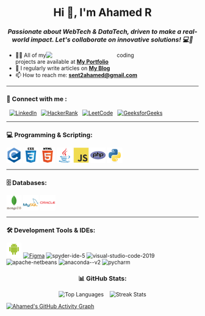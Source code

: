 <h1 align="center">Hi 👋, I'm Ahamed R</h1>
<h3 align="center"><em>Passionate about WebTech & DataTech, driven to make a real-world impact. Let's collaborate on innovative solutions! 💻🌟</em></h3>

<p align="center">
  <img align="right" alt="coding" width="400" src="https://images.squarespace-cdn.com/content/v1/5769fc401b631bab1addb2ab/1541580611624-TE64QGKRJG8SWAIUS7NS/coding-freak.gif">
</p>

- 👨‍💻 All of my projects are available at [**My Portfolio**](https://ahamedr08.github.io/Portfolio/)  
- 📝 I regularly write articles on [**My Blog**](https://ahamedr2k3.blogspot.com)  
- 📫 How to reach me: **sent2ahamed@gmail.com**  

---

<h3 align="left">🚀 Connect with me :</h3>
<p align="left">
  <a href="https://linkedin.com/in/ahamedr08/" target="_blank"><img align="center" src="https://raw.githubusercontent.com/rahuldkjain/github-profile-readme-generator/master/src/images/icons/Social/linked-in-alt.svg" alt="LinkedIn" height="40" width="40" /></a>
  <a href="https://www.hackerrank.com/profile/21cse034_ahamed" target="_blank"><img align="center" src="https://raw.githubusercontent.com/rahuldkjain/github-profile-readme-generator/master/src/images/icons/Social/hackerrank.svg" alt="HackerRank" height="40" width="40" /></a>
  <a href="https://leetcode.com/u/arcse08/" target="_blank"><img align="center" src="https://raw.githubusercontent.com/rahuldkjain/github-profile-readme-generator/master/src/images/icons/Social/leet-code.svg" alt="LeetCode" height="40" width="40" /></a>
  <a href="https://www.geeksforgeeks.org/user/ahamedgtil/" target="_blank"><img align="center" src="https://raw.githubusercontent.com/rahuldkjain/github-profile-readme-generator/master/src/images/icons/Social/geeks-for-geeks.svg" alt="GeeksforGeeks" height="40" width="40" /></a>
</p>

---

<h3 align="left">💻 Programming & Scripting:</h3>
<p align="left">
  <a href="https://www.cprogramming.com/" target="_blank" rel="noreferrer"><img src="https://raw.githubusercontent.com/devicons/devicon/master/icons/c/c-original.svg" alt="C" width="40" height="40"/></a>
  <a href="https://www.w3schools.com/css/" target="_blank" rel="noreferrer"><img src="https://raw.githubusercontent.com/devicons/devicon/master/icons/css3/css3-original-wordmark.svg" alt="CSS3" width="40" height="40"/></a>
  <a href="https://www.w3.org/html/" target="_blank" rel="noreferrer"><img src="https://raw.githubusercontent.com/devicons/devicon/master/icons/html5/html5-original-wordmark.svg" alt="HTML5" width="40" height="40"/></a>
  <a href="https://www.java.com" target="_blank" rel="noreferrer"><img src="https://raw.githubusercontent.com/devicons/devicon/master/icons/java/java-original.svg" alt="Java" width="40" height="40"/></a>
  <a href="https://developer.mozilla.org/en-US/docs/Web/JavaScript" target="_blank" rel="noreferrer"><img src="https://raw.githubusercontent.com/devicons/devicon/master/icons/javascript/javascript-original.svg" alt="JavaScript" width="40" height="40"/></a>
  <a href="https://www.php.net" target="_blank" rel="noreferrer"><img src="https://raw.githubusercontent.com/devicons/devicon/master/icons/php/php-original.svg" alt="PHP" width="40" height="40"/></a>
  <a href="https://www.python.org" target="_blank" rel="noreferrer"><img src="https://raw.githubusercontent.com/devicons/devicon/master/icons/python/python-original.svg" alt="Python" width="40" height="40"/></a>
</p>

---

<h3 align="left">🗄️ Databases:</h3>
<p align="left">
  <a href="https://www.mongodb.com/" target="_blank" rel="noreferrer"><img src="https://raw.githubusercontent.com/devicons/devicon/master/icons/mongodb/mongodb-original-wordmark.svg" alt="MongoDB" width="40" height="40"/></a>
  <a href="https://www.mysql.com/" target="_blank" rel="noreferrer"><img src="https://raw.githubusercontent.com/devicons/devicon/master/icons/mysql/mysql-original-wordmark.svg" alt="MySQL" width="40" height="40"/></a>
  <a href="https://www.oracle.com/" target="_blank" rel="noreferrer"><img src="https://raw.githubusercontent.com/devicons/devicon/master/icons/oracle/oracle-original.svg" alt="Oracle" width="40" height="40"/></a>
</p>

---

<h3 align="left">🛠️ Development Tools & IDEs:</h3>
<p align="left">
  <a href="https://developer.android.com" target="_blank" rel="noreferrer"><img src="https://raw.githubusercontent.com/devicons/devicon/master/icons/android/android-original-wordmark.svg" alt="Android" width="40" height="40"/></a>
  <a href="https://www.figma.com/" target="_blank" rel="noreferrer"><img src="https://www.vectorlogo.zone/logos/figma/figma-icon.svg" alt="Figma" width="40" height="40"/></a>
  <img width="40" height="40" src="https://img.icons8.com/fluency/48/spyder-ide-5.png" alt="spyder-ide-5"/>
  <img width="40" height="40" src="https://img.icons8.com/fluency/48/visual-studio-code-2019.png" alt="visual-studio-code-2019"/>
  <img width="40" height="40" src="https://img.icons8.com/color/50/apache-netbeans.png" alt="apache-netbeans"/>
  <img width="40" height="40" src="https://img.icons8.com/fluency/48/anaconda--v2.png" alt="anaconda--v2"/>
  <img width="40" height="40" src="https://img.icons8.com/color/50/pycharm.png" alt="pycharm"/>
</p>
<h3 align="center">📊 GitHub Stats:</h3>
<p align="center">
<img src="https://github-readme-stats.vercel.app/api/top-langs?username=ahamedr08&show_icons=true&locale=en&layout=compact&theme=radical" alt="Top Languages"/>&nbsp;&nbsp;&nbsp;
<img src="https://github-readme-streak-stats.herokuapp.com/?user=ahamedr08&theme=radical" alt="Streak Stats" />
</p>

[![Ahamed's GitHub Activity Graph](https://github-readme-activity-graph.vercel.app/graph?username=ahamedr08&bg_color=0d1117&color=ffffff&line=51f565&point=ffffff&area=true&hide_border=true)](https://github.com/ashutosh00710/github-readme-activity-graph)




